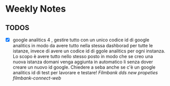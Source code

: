 # Weekly Notes

## TODOS

- [x] google analitics 4 , gestire tutto con un unico codice id di google analitics in modo da avere tutto nella stessa dashborad per tutte le istanze, invece di avere un codice id di ggole analitics per ogni instanza. Lo scopo è avere tutto nello stesso posto in modo che se creo una nuova istanza domani venga aggiunta in automatico li senza dover creare un nuovo id google. Chiedere a seba anche se c'è un google analitics id di test per lavorare e testare! _Filmbank dds new propeties filmbank-connect-web_
